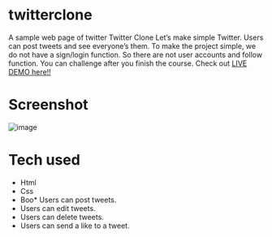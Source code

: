 # twitterclone
A sample web page of twitter
Twitter Clone
Let’s make simple Twitter. Users can post tweets and see everyone’s them.
To make the project simple, we do not have a sign/login function.
So there are not user accounts and follow function. You can challenge after you finish the course.
Check out [LIVE DEMO here!!](https://twitterclone.yehyahamed.repl.co/)
# Screenshot
![image](https://user-images.githubusercontent.com/49994693/188999366-86ccd6f5-5368-4fbd-a9ca-96168ab18913.png)

# Tech used
* Html
* Css
* Boo* Users can post tweets.
* Users can edit tweets.
* Users can delete tweets.
* Users can send a like to a tweet.
